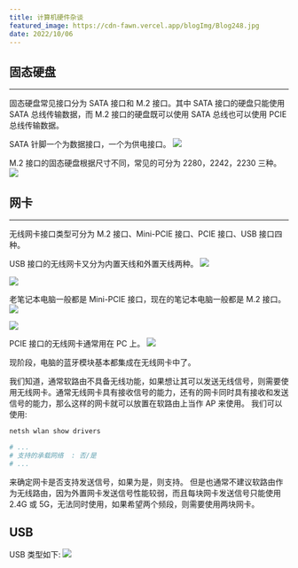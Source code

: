 ```yaml
---
title: 计算机硬件杂谈
featured_image: https://cdn-fawn.vercel.app/blogImg/Blog248.jpg
date: 2022/10/06
---
```


## 固态硬盘
***  
固态硬盘常见接口分为 SATA 接口和 M.2 接口。其中 SATA 接口的硬盘只能使用 SATA 总线传输数据，而 M.2 接口的硬盘既可以使用 SATA 总线也可以使用 PCIE 总线传输数据。

SATA 针脚一个为数据接口，一个为供电接口。
![](https://cdn-fawn.vercel.app/contentImg/ssd/satassd.jpg)

M.2 接口的固态硬盘根据尺寸不同，常见的可分为 2280，2242，2230 三种。
![](https://cdn-fawn.vercel.app/contentImg/ssd/m2ssd.jpg)

## 网卡
***  
无线网卡接口类型可分为 M.2 接口、Mini-PCIE 接口、PCIE 接口、USB 接口四种。

USB 接口的无线网卡又分为内置天线和外置天线两种。
![](https://cdn-fawn.vercel.app/contentImg/wifi-adapter/usb1.jpg)

![](https://cdn-fawn.vercel.app/contentImg/wifi-adapter/usb2.jpg)

老笔记本电脑一般都是 Mini-PCIE 接口，现在的笔记本电脑一般都是 M.2 接口。
![](https://cdn-fawn.vercel.app/contentImg/wifi-adapter/minipcie.jpg)

![](https://cdn-fawn.vercel.app/contentImg/wifi-adapter/m2.jpg)

PCIE 接口的无线网卡通常用在 PC 上。
![](https://cdn-fawn.vercel.app/contentImg/wifi-adapter/pcie.jpg)

现阶段，电脑的蓝牙模块基本都集成在无线网卡中了。

我们知道，通常软路由不具备无线功能，如果想让其可以发送无线信号，则需要使用无线网卡。通常无线网卡具有接收信号的能力，还有的网卡同时具有接收和发送信号的能力，那么这样的网卡就可以放置在软路由上当作 AP 来使用。
我们可以使用: 
``` sh
netsh wlan show drivers

# ...
# 支持的承载网络  : 否/是
# ...
```

来确定网卡是否支持发送信号，如果为是，则支持。
但是也通常不建议软路由作为无线路由，因为外置网卡发送信号性能较弱，而且每块网卡发送信号只能使用 2.4G 或 5G，无法同时使用，如果希望两个频段，则需要使用两块网卡。

## USB
USB 类型如下: 
![](https://cdn-fawn.vercel.app/contentImg/usb/type.jpg)